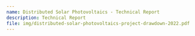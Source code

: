 ```yaml
---
name: Distributed Solar Photovoltaics - Technical Report
description: Technical Report
file: img/distributed-solar-photovoltaics-project-drawdown-2022.pdf
---
```

